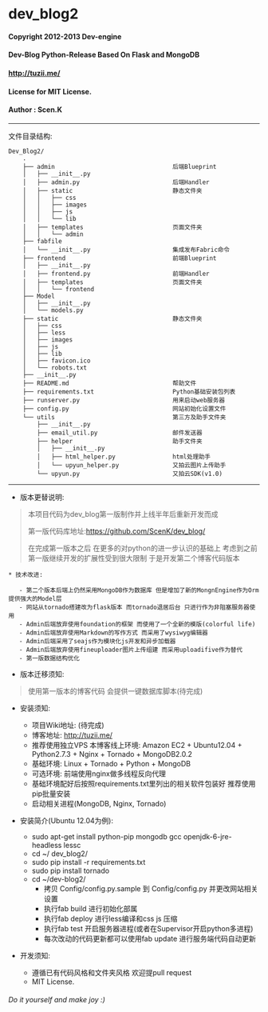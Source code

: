 dev_blog2
=========

#### Copyright 2012-2013 Dev-engine
####
#### Dev-Blog Python-Release Based On Flask and MongoDB
####
#### <http://tuzii.me/>
####
#### License for MIT License.
####
#### Author : Scen.K

- - - - - - - - - - - - - - - - - - - - - - - - - - - - - - - - - - - - - - - -

 文件目录结构:

    Dev_Blog2/
        .
        ├── admin                                 后端Blueprint
        │   ├── __init__.py
        │   ├── admin.py                          后端Handler
        │   ├── static                            静态文件夹
        │   │   ├── css
        │   │   ├── images
        │   │   ├── js
        │   │   └── lib
        │   ├── templates                         页面文件夹
        │   │   └── admin
        ├── fabfile
        │   └── __init__.py                       集成发布Fabric命令
        ├── frontend                              前端Blueprint
        │   ├── __init__.py
        │   ├── frontend.py                       前端Handler
        │   ├── templates                         页面文件夹
        │   │   └── frontend
        ├── Model
        │   ├── __init__.py
        │   └── models.py
        ├── static                                静态文件夹
        │   ├── css
        │   ├── less
        │   ├── images
        │   ├── js
        │   ├── lib
        │   ├── favicon.ico
        │   └── robots.txt
        ├── __init__.py
        ├── README.md                             帮助文件
        ├── requirements.txt                      Python基础安装包列表
        ├── runserver.py                          用来启动web服务器
        ├── config.py                             网站初始化设置文件
        └── utils                                 第三方及助手文件夹
            ├── __init__.py
            ├── email_util.py                     邮件发送器
            ├── helper                            助手文件夹
            │   ├── __init__.py
            │   ├── html_helper.py                html处理助手
            │   └── upyun_helper.py               又拍云图片上传助手
            └── upyun.py                          又拍云SDK(v1.0)

- - - - - - - - - - - - - - - - - - - - - - - - - - - - - - - - - - - - - - - -


+ 版本更替说明:

>   本项目代码为dev_blog第一版制作并上线半年后重新开发而成
>
>   第一版代码库地址:<https://github.com/ScenK/dev_blog/>
>
>   在完成第一版本之后 在更多的对python的进一步认识的基础上 考虑到之前第一版继续开发的扩展性受到很大限制 于是开发第二个博客代码版本

    * 技术改进:

       - 第二个版本后端上仍然采用MongoDB作为数据库 但是增加了新的MongnEngine作为Orm 提供强大的Model层
       - 网站从tornado搭建改为flask版本 而tornado退居后台 只进行作为非阻塞服务器使用
       - Admin后端放弃使用foundation的框架 而使用了一个全新的模版(colorful life)
       - Admin后端放弃使用Markdown的写作方式 而采用了wysiwyg编辑器
       - Admin后端采用了seajs作为模块化js开发和异步加载器
       - Admin后端放弃使用fineuploader图片上传组建 而采用uploadifive作为替代
       - 第一版数据结构优化

+ 版本迁移须知:

>    使用第一版本的博客代码 会提供一键数据库脚本(待完成)

+ 安装须知:

    * 项目Wiki地址: (待完成)
    * 博客地址: <http://tuzii.me/>
    * 推荐使用独立VPS
        本博客线上环境: Amazon EC2 + Ubuntu12.04 + Python2.7.3 + Nginx + Tornado + MongoDB2.0.2
    * 基础环境:
        Linux + Tornado + Python + MongoDB
    * 可选环境:
        前端使用nginx做多线程反向代理
    * 基础环境配好后按照requirements.txt里列出的相关软件包装好
        推荐使用pip批量安装
    * 启动相关进程(MongoDB, Nginx, Tornado)

+ 安装简介(Ubuntu 12.04为例):

    * sudo apt-get install python-pip mongodb gcc openjdk-6-jre-headless lessc
    * cd ~/ dev_blog2/
    * sudo pip install -r requirements.txt
    * sudo pip install tornado
    * cd ~/dev-blog2/
        - 拷贝 Config/config.py.sample 到 Config/config.py 并更改网站相关设置
        - 执行fab build 进行初始化部属
        - 执行fab deploy 进行less编译和css js 压缩
        - 执行fab test 开启服务器进程(或者在Supervisor开启python多进程)
        - 每次改动的代码更新都可以使用fab update 进行服务端代码自动更新

+ 开发须知:

    * 遵循已有代码风格和文件夹风格 欢迎提pull request
    * MIT License.

###### Do it yourself and make joy :)

